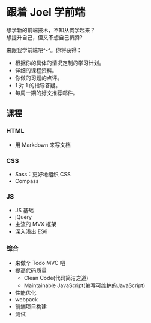 # 跟着 Joel 学前端
想学新的前端技术，不知从何学起来？  
想提升自己，但又不想自己折腾?  

来跟我学前端吧^-^。你将获得：
* 根据你的具体的情况定制的学习计划。
* 详细的课程资料。
* 你做的习题的点评。
* 1 对 1 的指导答疑。
* 每周一期的好文推荐邮件。

## 课程
### HTML
* 用 Markdown 来写文档

### CSS
* Sass：更好地组织 CSS
* Compass

### JS
* JS 基础
* jQuery
* 主流的 MVX 框架
* 深入浅出 ES6

### 综合
* 来做个 Todo MVC 吧
* 提高代码质量
  * Clean Code(代码简洁之道)
  * Maintainable JavaScript(编写可维护的JavaScript)
* 性能优化
* webpack
* 前端项目构建
* 测试

